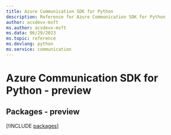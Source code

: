 ```yaml
---
title: Azure Communication SDK for Python
description: Reference for Azure Communication SDK for Python
author: acsdevx-msft
ms.author: acsdevx-msft
ms.data: 06/29/2023
ms.topic: reference
ms.devlang: python
ms.service: communication
---
```

# Azure Communication SDK for Python - preview
## Packages - preview
[!INCLUDE [packages](communication-index.md)]